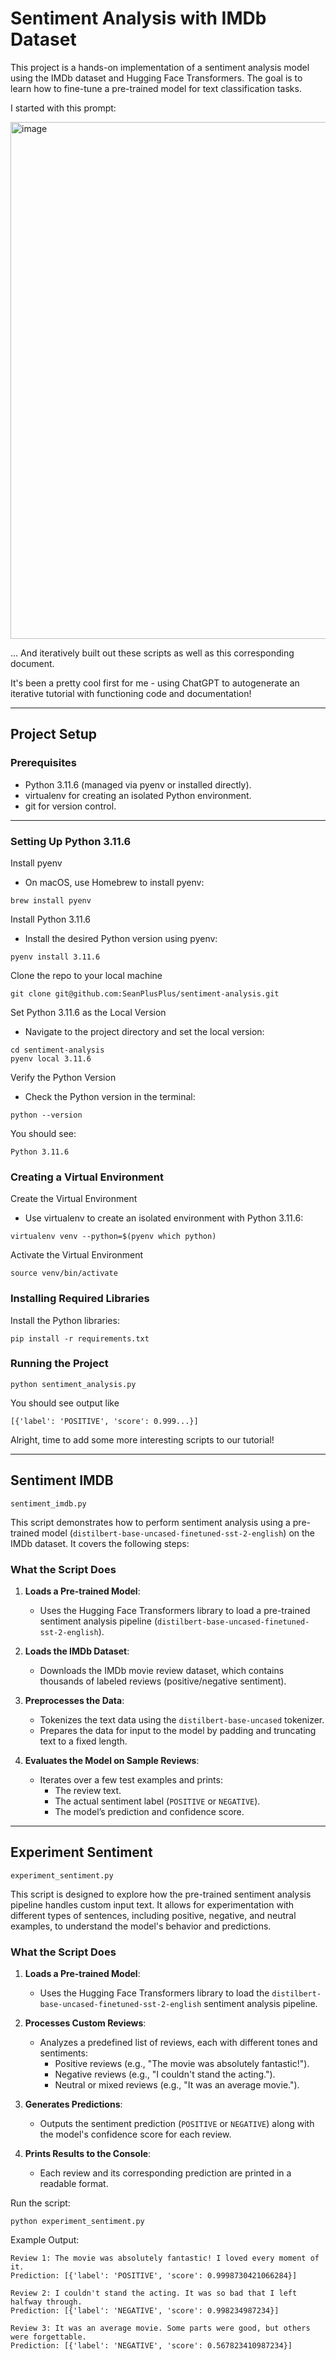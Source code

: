 # Sentiment Analysis with IMDb Dataset

This project is a hands-on implementation of a sentiment analysis model using the IMDb dataset and Hugging Face Transformers. The goal is to learn how to fine-tune a pre-trained model for text classification tasks.

I started with this prompt:

<img width="827" alt="image" src="https://github.com/user-attachments/assets/36b6b209-fc83-40ef-8d96-e01f4ad609fb">

... And iteratively built out these scripts as well as this corresponding document. 

It's been a pretty cool first for me - using ChatGPT to autogenerate an iterative tutorial with functioning code and documentation!

---

## Project Setup

### Prerequisites

- Python 3.11.6 (managed via pyenv or installed directly).
- virtualenv for creating an isolated Python environment.
- git for version control.

---

### Setting Up Python 3.11.6

Install pyenv
- On macOS, use Homebrew to install pyenv:

```
brew install pyenv
```

Install Python 3.11.6
- Install the desired Python version using pyenv:

```
pyenv install 3.11.6
```

Clone the repo to your local machine

```
git clone git@github.com:SeanPlusPlus/sentiment-analysis.git
```

Set Python 3.11.6 as the Local Version
 - Navigate to the project directory and set the local version:

```
cd sentiment-analysis
pyenv local 3.11.6
```

Verify the Python Version
- Check the Python version in the terminal:

```
python --version
```

You should see:

```
Python 3.11.6
```

### Creating a Virtual Environment

Create the Virtual Environment
- Use virtualenv to create an isolated environment with Python 3.11.6:

```
virtualenv venv --python=$(pyenv which python)
```

Activate the Virtual Environment

```
source venv/bin/activate
```

### Installing Required Libraries

Install the Python libraries:

```
pip install -r requirements.txt
```

### Running the Project

```
python sentiment_analysis.py
```

You should see output like

```
[{'label': 'POSITIVE', 'score': 0.999...}]
```

Alright, time to add some more interesting scripts to our tutorial!

---

## Sentiment IMDB

`sentiment_imdb.py`

This script demonstrates how to perform sentiment analysis using a pre-trained model (`distilbert-base-uncased-finetuned-sst-2-english`) on the IMDb dataset. It covers the following steps:

### **What the Script Does**

1. **Loads a Pre-trained Model**:
   - Uses the Hugging Face Transformers library to load a pre-trained sentiment analysis pipeline (`distilbert-base-uncased-finetuned-sst-2-english`).

2. **Loads the IMDb Dataset**:
   - Downloads the IMDb movie review dataset, which contains thousands of labeled reviews (positive/negative sentiment).

3. **Preprocesses the Data**:
   - Tokenizes the text data using the `distilbert-base-uncased` tokenizer.
   - Prepares the data for input to the model by padding and truncating text to a fixed length.

4. **Evaluates the Model on Sample Reviews**:
   - Iterates over a few test examples and prints:
     - The review text.
     - The actual sentiment label (`POSITIVE` or `NEGATIVE`).
     - The model’s prediction and confidence score.

---

## Experiment Sentiment

`experiment_sentiment.py`

This script is designed to explore how the pre-trained sentiment analysis pipeline handles custom input text. It allows for experimentation with different types of sentences, including positive, negative, and neutral examples, to understand the model's behavior and predictions.

### **What the Script Does**

1. **Loads a Pre-trained Model**:
   - Uses the Hugging Face Transformers library to load the `distilbert-base-uncased-finetuned-sst-2-english` sentiment analysis pipeline.

2. **Processes Custom Reviews**:
   - Analyzes a predefined list of reviews, each with different tones and sentiments:
     - Positive reviews (e.g., "The movie was absolutely fantastic!").
     - Negative reviews (e.g., "I couldn't stand the acting.").
     - Neutral or mixed reviews (e.g., "It was an average movie.").

3. **Generates Predictions**:
   - Outputs the sentiment prediction (`POSITIVE` or `NEGATIVE`) along with the model's confidence score for each review.

4. **Prints Results to the Console**:
   - Each review and its corresponding prediction are printed in a readable format.

Run the script:

```
python experiment_sentiment.py
```

Example Output:

```
Review 1: The movie was absolutely fantastic! I loved every moment of it.
Prediction: [{'label': 'POSITIVE', 'score': 0.9998730421066284}]

Review 2: I couldn't stand the acting. It was so bad that I left halfway through.
Prediction: [{'label': 'NEGATIVE', 'score': 0.998234987234}]

Review 3: It was an average movie. Some parts were good, but others were forgettable.
Prediction: [{'label': 'NEGATIVE', 'score': 0.567823410987234}]
```
